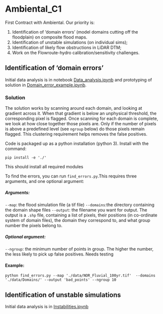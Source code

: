 # Ambiental_C1
First Contract with Ambiental. Our priority is:

1. Identification of ‘domain errors’ (model domains cutting off the floodplain) on composite flood maps.
2. Identification of unstable simulations (on individual sims);
3. Identification of likely flow obstructions in LiDAR DTM;
4. Work on the Flowroute-hydro calibration/sensitivity challenges. 

## Identification of ‘domain errors’
Initial data analysis is in notebook [Data_analysis.ipynb](./Data_analysis.ipynb) and prototyping of solution in
 [Domain_error_example.ipynb](Domain_error_example.ipynb).
 
### Solution
The solution works by scanning around each domain, and looking at gradient across it. When that gradient is below an 
unphysical threshold, the corresponding pixel is flagged. Once scanning for each domain is complete, we look at how 
close together those pixels are. Only if the number of pixels is above a predefined level (see `ngroup` below) do 
those pixels remain flagged. This clustering requirement helps removes the false positives.

 Code is packaged up as a python installation (python 3). Install with the command:
 
`pip install -e './' `


This should install all required modules

To find the errors, you can run `find_errors.py`.This requires three arguments, and one optional argument:

##### Arguments:

`--map`: the flood simulation file (a tif file)
`--domains`:the directory containing the domain shape files
`--output`: the filename you want for output. The output is a `.shp` file, containing a list of pixels, their positions 
(in co-ordinate system of domain files), the domain they correspond to, and what group number the pixels belong to.

##### Optional argument:
`--ngroup`: the minimum number of points in group. The higher the number, the less likely to pick up false positives.
 Needs testing
 
#### Example:

`python find_errors.py --map './data/NOR_Fluvial_100yr.tif'  --domains './data/Domains/' --output 'bad_points' --ngroup 10` 



## Identification of unstable simulations
Initial data analysis is in [Instabilities.ipynb](Instabilities.ipynb)
